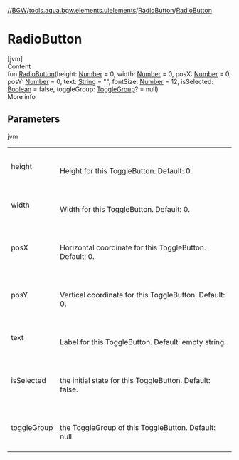 //[BGW](../../../index.md)/[tools.aqua.bgw.elements.uielements](../index.md)/[RadioButton](index.md)/[RadioButton](-radio-button.md)



# RadioButton  
[jvm]  
Content  
fun [RadioButton](-radio-button.md)(height: [Number](https://kotlinlang.org/api/latest/jvm/stdlib/kotlin/-number/index.html) = 0, width: [Number](https://kotlinlang.org/api/latest/jvm/stdlib/kotlin/-number/index.html) = 0, posX: [Number](https://kotlinlang.org/api/latest/jvm/stdlib/kotlin/-number/index.html) = 0, posY: [Number](https://kotlinlang.org/api/latest/jvm/stdlib/kotlin/-number/index.html) = 0, text: [String](https://kotlinlang.org/api/latest/jvm/stdlib/kotlin/-string/index.html) = "", fontSize: [Number](https://kotlinlang.org/api/latest/jvm/stdlib/kotlin/-number/index.html) = 12, isSelected: [Boolean](https://kotlinlang.org/api/latest/jvm/stdlib/kotlin/-boolean/index.html) = false, toggleGroup: [ToggleGroup](../-toggle-group/index.md)? = null)  
More info  


## Parameters  
  
jvm  
  
| | |
|---|---|
| <a name="tools.aqua.bgw.elements.uielements/RadioButton/RadioButton/#kotlin.Number#kotlin.Number#kotlin.Number#kotlin.Number#kotlin.String#kotlin.Number#kotlin.Boolean#tools.aqua.bgw.elements.uielements.ToggleGroup?/PointingToDeclaration/"></a>height| <a name="tools.aqua.bgw.elements.uielements/RadioButton/RadioButton/#kotlin.Number#kotlin.Number#kotlin.Number#kotlin.Number#kotlin.String#kotlin.Number#kotlin.Boolean#tools.aqua.bgw.elements.uielements.ToggleGroup?/PointingToDeclaration/"></a><br><br>Height for this ToggleButton. Default: 0.<br><br>|
| <a name="tools.aqua.bgw.elements.uielements/RadioButton/RadioButton/#kotlin.Number#kotlin.Number#kotlin.Number#kotlin.Number#kotlin.String#kotlin.Number#kotlin.Boolean#tools.aqua.bgw.elements.uielements.ToggleGroup?/PointingToDeclaration/"></a>width| <a name="tools.aqua.bgw.elements.uielements/RadioButton/RadioButton/#kotlin.Number#kotlin.Number#kotlin.Number#kotlin.Number#kotlin.String#kotlin.Number#kotlin.Boolean#tools.aqua.bgw.elements.uielements.ToggleGroup?/PointingToDeclaration/"></a><br><br>Width for this ToggleButton. Default: 0.<br><br>|
| <a name="tools.aqua.bgw.elements.uielements/RadioButton/RadioButton/#kotlin.Number#kotlin.Number#kotlin.Number#kotlin.Number#kotlin.String#kotlin.Number#kotlin.Boolean#tools.aqua.bgw.elements.uielements.ToggleGroup?/PointingToDeclaration/"></a>posX| <a name="tools.aqua.bgw.elements.uielements/RadioButton/RadioButton/#kotlin.Number#kotlin.Number#kotlin.Number#kotlin.Number#kotlin.String#kotlin.Number#kotlin.Boolean#tools.aqua.bgw.elements.uielements.ToggleGroup?/PointingToDeclaration/"></a><br><br>Horizontal coordinate for this ToggleButton. Default: 0.<br><br>|
| <a name="tools.aqua.bgw.elements.uielements/RadioButton/RadioButton/#kotlin.Number#kotlin.Number#kotlin.Number#kotlin.Number#kotlin.String#kotlin.Number#kotlin.Boolean#tools.aqua.bgw.elements.uielements.ToggleGroup?/PointingToDeclaration/"></a>posY| <a name="tools.aqua.bgw.elements.uielements/RadioButton/RadioButton/#kotlin.Number#kotlin.Number#kotlin.Number#kotlin.Number#kotlin.String#kotlin.Number#kotlin.Boolean#tools.aqua.bgw.elements.uielements.ToggleGroup?/PointingToDeclaration/"></a><br><br>Vertical coordinate for this ToggleButton. Default: 0.<br><br>|
| <a name="tools.aqua.bgw.elements.uielements/RadioButton/RadioButton/#kotlin.Number#kotlin.Number#kotlin.Number#kotlin.Number#kotlin.String#kotlin.Number#kotlin.Boolean#tools.aqua.bgw.elements.uielements.ToggleGroup?/PointingToDeclaration/"></a>text| <a name="tools.aqua.bgw.elements.uielements/RadioButton/RadioButton/#kotlin.Number#kotlin.Number#kotlin.Number#kotlin.Number#kotlin.String#kotlin.Number#kotlin.Boolean#tools.aqua.bgw.elements.uielements.ToggleGroup?/PointingToDeclaration/"></a><br><br>Label for this ToggleButton. Default: empty string.<br><br>|
| <a name="tools.aqua.bgw.elements.uielements/RadioButton/RadioButton/#kotlin.Number#kotlin.Number#kotlin.Number#kotlin.Number#kotlin.String#kotlin.Number#kotlin.Boolean#tools.aqua.bgw.elements.uielements.ToggleGroup?/PointingToDeclaration/"></a>isSelected| <a name="tools.aqua.bgw.elements.uielements/RadioButton/RadioButton/#kotlin.Number#kotlin.Number#kotlin.Number#kotlin.Number#kotlin.String#kotlin.Number#kotlin.Boolean#tools.aqua.bgw.elements.uielements.ToggleGroup?/PointingToDeclaration/"></a><br><br>the initial state for this ToggleButton. Default: false.<br><br>|
| <a name="tools.aqua.bgw.elements.uielements/RadioButton/RadioButton/#kotlin.Number#kotlin.Number#kotlin.Number#kotlin.Number#kotlin.String#kotlin.Number#kotlin.Boolean#tools.aqua.bgw.elements.uielements.ToggleGroup?/PointingToDeclaration/"></a>toggleGroup| <a name="tools.aqua.bgw.elements.uielements/RadioButton/RadioButton/#kotlin.Number#kotlin.Number#kotlin.Number#kotlin.Number#kotlin.String#kotlin.Number#kotlin.Boolean#tools.aqua.bgw.elements.uielements.ToggleGroup?/PointingToDeclaration/"></a><br><br>the ToggleGroup of this ToggleButton. Default: null.<br><br>|
  
  



